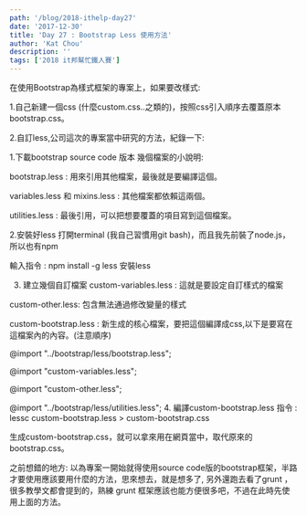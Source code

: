 ```yaml
---
path: '/blog/2018-ithelp-day27'
date: '2017-12-30'
title: 'Day 27 : Bootstrap Less 使用方法'
author: 'Kat Chou'
description: ''
tags: ['2018 it邦幫忙鐵人賽']
---
```


在使用Bootstrap為樣式框架的專案上，如果要改樣式:

1.自己新建一個css (什麼custom.css..之類的)，按照css引入順序去覆蓋原本bootstrap.css。

2.自訂less,公司這次的專案當中研究的方法，紀錄一下:

1.下載bootstrap source code 版本
幾個檔案的小說明:

bootstrap.less : 用來引用其他檔案，最後就是要編譯這個。

variables.less 和 mixins.less : 其他檔案都依賴這兩個。

utilities.less : 最後引用，可以把想要覆蓋的項目寫到這個檔案。

2.安裝好less
打開terminal (我自己習慣用git bash)，而且我先前裝了node.js，所以也有npm

輸入指令 : npm install -g less 安裝less

3. 建立幾個自訂檔案
custom-variables.less : 這就是要設定自訂樣式的檔案

custom-other.less: 包含無法通過修改變量的樣式

custom-bootstrap.less : 新生成的核心檔案，要把這個編譯成css,以下是要寫在這檔案內的內容。(注意順序)

@import "../bootstrap/less/bootstrap.less";

@import "custom-variables.less";

@import "custom-other.less";

@import "../bootstrap/less/utilities.less";
4. 編譯custom-bootstrap.less
指令 : lessc custom-bootstrap.less > custom-bootstrap.css

生成custom-bootstrap.css，就可以拿來用在網頁當中，取代原來的bootstrap.css。

之前想錯的地方: 以為專案一開始就得使用source code版的bootstrap框架，半路才要使用應該要用什麼的方法，思來想去，就是想多了, 另外還跑去看了grunt ，很多教學文都會提到的，熟練 grunt 框架應該也能方便很多吧，不過在此時先使用上面的方法。
